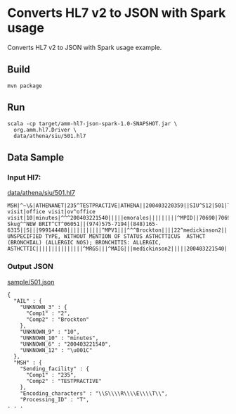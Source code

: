 # Converts HL7 v2 to JSON with Spark usage

Converts HL7 v2 to JSON with Spark usage example.

## Build
```
mvn package
```

## Run
```
scala -cp target/amm-hl7-json-spark-1.0-SNAPSHOT.jar \
  org.amm.hl7.Driver \
  data/athena/siu/501.hl7
```

## Data Sample
### Input Hl7: 
[data/athena/siu/501.hl7](data/athena/siu/501.hl7)
```
MSH|^~\&|ATHENANET|235^TESTPRACTIVE|ATHENA||200403220359||SIU^S12|501|T|2.2||||||||^MSCH|347606|347606||||office visit|office visit|ov^office visit|10|minutes|^^^200403221540|||||emorales|||||||||^MPID||70690|70690||HALL^ROSCOE^||19971006|M|||5255 Skug^^NEW BRIT^CT^06051||(974)575-7194|(848)165-6315||S|||999144488|||||||||||^MPV1|||^^^Brockton||||22^medickinson2||||||||||22^medickinson2|||||||||||||||||||||||||||||||||||^MDG1||ICD9|49390|ASTHCT, UNSPECIFIED TYPE, WITHOUT MENTION OF STATUS ASTHCTTICUS  ASTHCT (BRONCHIAL) (ALLERGIC NOS); BRONCHITIS: ALLERGIC, ASTHCTTIC|||||||||||||||^MRGS|||^MAIG|||medickinson2|||||200403221540|||10|minutes||^MAIL|||2^Brockton|||200403221540|||10|minutes||^\^M
```
### Output JSON
[sample/501.json](sample/501.json)
```
{
  "AIL" : {
    "UNKNOWN_3" : {
      "Comp1" : "2",
      "Comp2" : "Brockton"
    },
    "UNKNOWN_9" : "10",
    "UNKNOWN_10" : "minutes",
    "UNKNOWN_6" : "200403221540",
    "UNKNOWN_12" : "\u001C"
  },
  "MSH" : {
    "Sending_facility" : {
      "Comp1" : "235",
      "Comp2" : "TESTPRACTIVE"
    },
    "Encoding_characters" : "\\S\\\\R\\\\E\\\\T\\",
    "Processing_ID" : "T",
. . .
```
